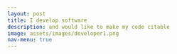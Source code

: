 ```yaml
---
layout: post
title: I develop software
description: and would like to make my code citable
image: assets/images/developer1.png
nav-menu: true
---
```

